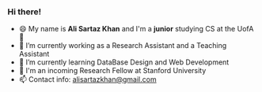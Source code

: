 ### Hi there! 
- 😄 My name is **Ali Sartaz Khan** and I'm a **junior** studying CS at the UofA👋
- 🔭 I’m currently working as a Research Assistant and a Teaching Assistant
- 🌱 I’m currently learning DataBase Design and Web Development
- 👯 I'm an incoming Research Fellow at Stanford University
- 📫 Contact info: alisartazkhan@gmail.com
<!--
**alisartazkhan/alisartazkhan** is a ✨ _special_ ✨ repository because its `README.md` (this file) appears on your GitHub profile.

Here are some ideas to get you started:

- 🔭 I’m currently working on ...
- 🌱 I’m currently learning ...
- 👯 I’m looking to collaborate on ...
- 🤔 I’m looking for help with ...
- 💬 Ask me about ...
- 📫 How to reach me: ...
- 😄 Pronouns: ...
- ⚡ Fun fact: ...
-->
